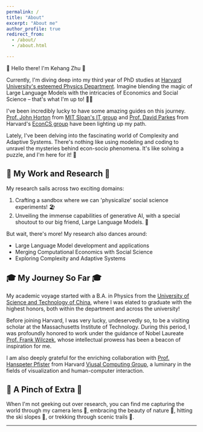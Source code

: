 ```yaml
---
permalink: /
title: "About"
excerpt: "About me"
author_profile: true
redirect_from: 
  - /about/
  - /about.html

---
```


🌟 Hello there! I'm Kehang Zhu 🌟

Currently, I'm diving deep into my third year of PhD studies at [Harvard University's esteemed Physics Department](https://www.physics.harvard.edu/). Imagine blending the magic of Large Language Models with the intricacies of Economics and Social Science – that's what I'm up to! 🎩✨

I've been incredibly lucky to have some amazing guides on this journey. [Prof. John Horton](https://www.physics.harvard.edu/) from [MIT Sloan's IT group](https://mitsloan.mit.edu/faculty/academic-groups/information-technology/faculty-research-centers) and [Prof. David Parkes](https://parkes.seas.harvard.edu/) from Harvard's [EconCS group](https://econcs.seas.harvard.edu/) have been lighting up my path.

Lately, I've been delving into the fascinating world of Complexity and Adaptive Systems. There's nothing like using modeling and coding to unravel the mysteries behind econ-socio phenomena. It's like solving a puzzle, and I'm here for it! 🧩

## 🚀 My Work and Research 🚀

My research sails across two exciting domains: 
1. Crafting a sandbox where we can 'physicalize' social science experiments! 🏖️
2. Unveiling the immense capabilities of generative AI, with a special shoutout to our big friend, Large Language Models. 🤖

But wait, there's more! My research also dances around:
- Large Language Model development and applications
- Merging Computational Economics with Social Science
- Exploring Complexity and Adaptive Systems

## 🎓 My Journey So Far 🎓

My academic voyage started with a B.A. in Physics from the [University of Science and Technology of China](https://en.ustc.edu.cn/), where I was elated to graduate with the highest honors,  both within the department and across the university!

Before joining Harvard, I was very lucky, undeservedly so, to be a visiting scholar at the Massachusetts Institute of Technology. During this period, I was profoundly honored to work under the guidance of Nobel Laureate [Prof. Frank Wilczek](https://physics.mit.edu/faculty/frank-wilczek/), whose intellectual prowess has been a beacon of inspiration for me. 

I am also deeply grateful for the enriching collaboration with [Prof. Hanspeter Pfister](https://seas.harvard.edu/person/hanspeter-pfister) from Harvard [Viusal Computing Group](https://vcg.seas.harvard.edu/), a luminary in the fields of visualization and human-computer interaction.


## 🍃 A Pinch of Extra 🍃

When I'm not geeking out over research, you can find me capturing the world through my camera lens 📸, embracing the beauty of nature 🌲, hitting the ski slopes 🎿, or trekking through scenic trails 🥾.

---

<!-- Example: editing a markdown file for a talk
![Editing a markdown file for a talk](/images/editing-talk.png) -->
